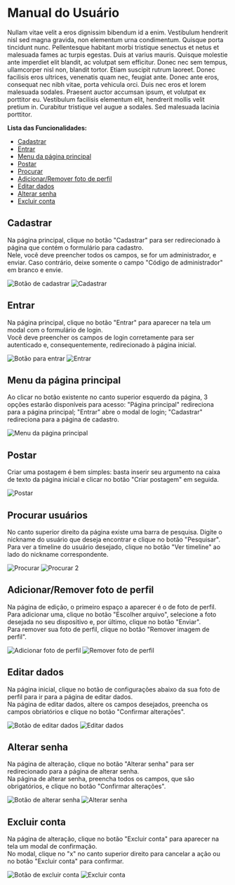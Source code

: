 # Manual do Usuário

Nullam vitae velit a eros dignissim bibendum id a enim. Vestibulum hendrerit nisl sed magna gravida, non elementum urna condimentum. Quisque porta tincidunt nunc. Pellentesque habitant morbi tristique senectus et netus et malesuada fames ac turpis egestas. Duis at varius mauris. Quisque molestie ante imperdiet elit blandit, ac volutpat sem efficitur. Donec nec sem tempus, ullamcorper nisl non, blandit tortor. Etiam suscipit rutrum laoreet. Donec facilisis eros ultrices, venenatis quam nec, feugiat ante. Donec ante eros, consequat nec nibh vitae, porta vehicula orci. Duis nec eros et lorem malesuada sodales. Praesent auctor accumsan ipsum, et volutpat ex porttitor eu. Vestibulum facilisis elementum elit, hendrerit mollis velit pretium in. Curabitur tristique vel augue a sodales. Sed malesuada lacinia porttitor.

**Lista das Funcionalidades:**

 - [Cadastrar](#Cadastrar)
 - [Entrar](#Entrar)
 - [Menu da página principal](#Menu-da-página-principal)
 - [Postar](#Postar)
 - [Procurar](#Procurar)
 - [Adicionar/Remover foto de perfil](#Adicionar/Remover-foto-de-perfil)
 - [Editar dados](#Editar-dados)
 - [Alterar senha](#Alterar-senha)
 - [Excluir conta](#Excluir-conta)

## Cadastrar

Na página principal, clique no botão "Cadastrar" para ser redirecionado à página que contém o formulário para cadastro. <br>
Nele, você deve preencher todos os campos, se for um administrador, e enviar. Caso contrário, deixe somente o campo "Código de administrador" em branco e envie.

![Botão de cadastrar](imagens/botao-cadastrar.jpg)
![Cadastrar](imagens/cadastrar.jpg)

## Entrar

Na página principal, clique no botão "Entrar" para aparecer na tela um modal com o formulário de login. <br>
Você deve preencher os campos de login corretamente para ser autenticado e, consequentemente, redirecionado à página inicial.

![Botão para entrar](imagens/botao-entrar.jpg)
![Entrar](imagens/entrar.jpg)

## Menu da página principal

Ao clicar no botão existente no canto superior esquerdo da página, 3 opções estarão disponíveis para acesso:
    "Página principal" redireciona para a página principal;
    "Entrar" abre o modal de login;
    "Cadastrar" redireciona para a página de cadastro.

![Menu da página principal](imagens/menu-da-pagina-principal.jpg)

## Postar

Criar uma postagem é bem simples: basta inserir seu argumento na caixa de texto da página inicial e clicar no botão "Criar postagem" em seguida.

![Postar](imagens/postar.jpg)

## Procurar usuários

No canto superior direito da página existe uma barra de pesquisa. Digite o nickname do usuário que deseja encontrar e clique no botão "Pesquisar". Para ver a timeline do usuário desejado, clique no botão "Ver timeline" ao lado do nickname correspondente.

![Procurar](imagens/procurar.jpg)
![Procurar 2](imagens/procurar2.jpg)

## Adicionar/Remover foto de perfil

Na página de edição, o primeiro espaço a aparecer é o de foto de perfil. Para adicionar uma, clique no botão "Escolher arquivo", selecione a foto desejada no seu dispositivo e, por último, clique no botão "Enviar".<br>
Para remover sua foto de perfil, clique no botão "Remover imagem de perfil".

![Adicionar foto de perfil](imagens/add-foto-de-perfil.jpg)
![Remover foto de perfil](imagens/del-foto-de-perfil.jpg)

## Editar dados

Na página inicial, clique no botão de configurações abaixo da sua foto de perfil para ir para a página de editar dados.<br>
Na página de editar dados, altere os campos desejados, preencha os campos obriatórios e clique no botão "Confirmar alterações".

![Botão de editar dados](imagens/botao-editar-dados.jpg)
![Editar dados](imagens/editar-dados.jpg)

## Alterar senha

Na página de alteração, clique no botão "Alterar senha" para ser redirecionado para a página de alterar senha.<br>
Na página de alterar senha, preencha todos os campos, que são obrigatórios, e clique no botão "Confirmar alterações".

![Botão de alterar senha](imagens/botao-alterar-senha.jpg)
![Alterar senha](imagens/alterar-senha.jpg)

## Excluir conta

Na página de alteração, clique no botão "Excluir conta" para aparecer na tela um modal de confirmação.<br>
No modal, clique no "x" no canto superior direito para cancelar a ação ou no botão "Excluir conta" para confirmar.

![Botão de excluir conta](imagens/botao-excluir-conta.jpg)
![Excluir conta](imagens/excluir-conta.jpg)